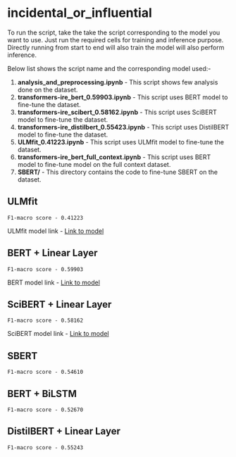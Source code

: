 # incidental_or_influential

To run the script, take the take the script corresponding to the model you want to use. Just run the required cells for training and inference purpose. Directly running from start to end will also train the model will also perform inference.

Below list shows the script name and the corresponding model used:-

1. **analysis_and_preprocessing.ipynb** - This script shows few analysis done on the dataset.
2. **transformers-ire_bert_0.59903.ipynb** - This script uses BERT model to fine-tune the dataset.
3. **transformers-ire_scibert_0.58162.ipynb** - This script uses SciBERT model to fine-tune the dataset.
4. **transformers-ire_distilbert_0.55423.ipynb** - This script uses DistilBERT model to fine-tune the dataset.
5. **ULMfit_0.41223.ipynb** - This script uses ULMfit model to fine-tune the dataset.
6. **transformers-ire_bert_full_context.ipynb** - This script uses BERT model to fine-tune model on the full context dataset.
7. **SBERT/** - This directory contains the code to fine-tune SBERT on the dataset. 

## ULMfit
```
F1-macro score - 0.41223
```
ULMfit model link - [Link to model](https://iiitaphyd-my.sharepoint.com/:u:/g/personal/dhaval_taunk_research_iiit_ac_in/EXzzKgg-pIFAhr_wTfXCo54BdZVkh6L3S96Y8iLpk4Xlwg?e=MzVfqy)

## BERT + Linear Layer
```
F1-macro score - 0.59903
```
BERT model link - [Link to model](https://iiitaphyd-my.sharepoint.com/:f:/g/personal/dhaval_taunk_research_iiit_ac_in/Epn3YTWZeh5KnyhL2n0bmyYBzDs6p8zwy7re-7jvbNA5rw?e=Afu6L7)

## SciBERT + Linear Layer
```
F1-macro score - 0.58162
```
SciBERT model link - [Link to model](https://iiitaphyd-my.sharepoint.com/:f:/g/personal/dhaval_taunk_research_iiit_ac_in/ElHT-v0hC7lMr6DFlx3odV0B0ghruzMWC-nelhY-aCU91w?e=SNtwi1)

## SBERT
```
F1-macro score - 0.54610
```

## BERT + BiLSTM
```
F1-macro score - 0.52670
```

## DistilBERT + Linear Layer
```
F1-macro score - 0.55243
```

